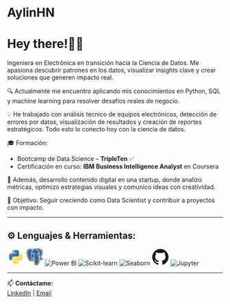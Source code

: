 <link rel="stylesheet" type='text/css' href="https://cdn.jsdelivr.net/gh/devicons/devicon@latest/devicon.min.css" />

# AylinHN
# Hey there!👩‍💻

Ingeniera en Electrónica en transición hacia la Ciencia de Datos. Me apasiona descubrir patrones en los datos, visualizar insights clave y crear soluciones que generen impacto real.

🔍 Actualmente me encuentro aplicando mis conocimientos en Python, SQL y machine learning para resolver desafíos reales de negocio.

💡 He trabajado con análisis técnico de equipos electrónicos, detección de errores por datos, visualización de resultados y creación de reportes estratégicos. Todo esto lo conecto hoy con la ciencia de datos.

🎓 Formación:
- Bootcamp de Data Science – **TripleTen** ✅
- Certificación en curso: **IBM Business Intelligence Analyst** en Coursera

🎨 Además, desarrollo contenido digital en una startup, donde analizo métricas, optimizo estrategias visuales y comunico ideas con creatividad.

🚀 Objetivo: Seguir creciendo como Data Scientist y contribuir a proyectos con impacto.

---

## ⚙️ Lenguajes & Herramientas:

<img src="https://raw.githubusercontent.com/devicons/devicon/master/icons/python/python-original.svg" alt="Python" width="40"/> <img src="https://raw.githubusercontent.com/devicons/devicon/master/icons/postgresql/postgresql-original.svg" alt="SQL" width="40"/> <img src="https://img.icons8.com/color/48/power-bi.png" alt="Power BI" width="40"/> <img src="https://scikit-learn.org/stable/_static/scikit-learn-logo-small.png" alt="Scikit-learn" width="40"/> <img src="https://seaborn.pydata.org/_static/logo-wide-lightbg.svg" alt="Seaborn" width="70"/> <img src="https://raw.githubusercontent.com/devicons/devicon/master/icons/github/github-original.svg" alt="GitHub" width="40"/> <img src="https://upload.wikimedia.org/wikipedia/commons/3/38/Jupyter_logo.svg" alt="Jupyter" width="40"/>
<i class="devicon-scikitlearn-plain"></i>



---

📫 **Contáctame:**  
[LinkedIn](https://www.linkedin.com/in/aylin-hernández-nava) | [Email](mailto:aylin-hdez@hotmail.com)

